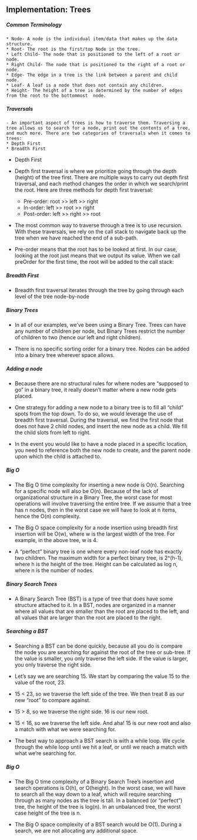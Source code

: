 ## Implementation: Trees

##### Common Terminology
	* Node- A node is the individual item/data that makes up the data structure.
	* Root- The root is the first/top Node in the tree.
	* Left Child- The node that is positioned to the left of a root or node.
	* Right Child- The node that is positioned to the right of a root or node.
	* Edge- The edge in a tree is the link between a parent and child node.
	* Leaf- A leaf is a node that does not contain any children.
	* Height- The height of a tree is determined by the number of edges from the root to the bottommost  node. 
##### Traversals
	- An important aspect of trees is how to traverse them. Traversing a tree allows us to search for a node, print out the contents of a tree, and much more. There are two categories of traversals when it comes to trees:	
	* Depth First
	* Breadth First
- Depth First
- Depth first traversal is where we prioritize going through the depth (height) of the tree first. There are multiple ways to carry out depth first traversal, and each method changes the order in which we search/print the root. Here are three methods for depth first traversal:

	* Pre-order: root >> left >> right
	* In-order: left >> root >> right
	* Post-order: left >> right >> root
- The most common way to traverse through a tree is to use recursion. With these traversals, we rely on the call stack to navigate back up the tree when we have reached the end of a sub-path.
- Pre-order means that the root has to be looked at first. In our case, looking at the root just means that we output its value. When we call preOrder for the first time, the root will be added to the call stack:

##### Breadth First
- Breadth first traversal iterates through the tree by going through each level of the tree node-by-node

##### Binary Trees
- In all of our examples, we’ve been using a Binary Tree. Trees can have any number of children per node, but Binary Trees restrict the number of children to two (hence our left and right children).

- There is no specific sorting order for a binary tree. Nodes can be added into a binary tree wherever space allows.

##### Adding a node
- Because there are no structural rules for where nodes are “supposed to go” in a binary tree, it really doesn’t matter where a new node gets placed.

- One strategy for adding a new node to a binary tree is to fill all “child” spots from the top down. To do so, we would leverage the use of breadth first traversal. During the traversal, we find the first node that does not have 2 child nodes, and insert the new node as a child. We fill the child slots from left to right.

- In the event you would like to have a node placed in a specific location, you need to reference both the new node to create, and the parent node upon which the child is attached to.

##### Big O
- The Big O time complexity for inserting a new node is O(n). Searching for a specific node will also be O(n). Because of the lack of organizational structure in a Binary Tree, the worst case for most operations will involve traversing the entire tree. If we assume that a tree has n nodes, then in the worst case we will have to look at n items, hence the O(n) complexity.

- The Big O space complexity for a node insertion using breadth first insertion will be O(w), where w is the largest width of the tree. For example, in the above tree, w is 4.

- A “perfect” binary tree is one where every non-leaf node has exactly two children. The maximum width for a perfect binary tree, is 2^(h-1), where h is the height of the tree. Height can be calculated as log n, where n is the number of nodes.

##### Binary Search Trees
- A Binary Search Tree (BST) is a type of tree that does have some structure attached to it. In a BST, nodes are organized in a manner where all values that are smaller than the root are placed to the left, and all values that are larger than the root are placed to the right.

##### Searching a BST
- Searching a BST can be done quickly, because all you do is compare the node you are searching for against the root of the tree or sub-tree. If the value is smaller, you only traverse the left side. If the value is larger, you only traverse the right side.

- Let’s say we are searching 15. We start by comparing the value 15 to the value of the root, 23.

- 15 < 23, so we traverse the left side of the tree. We then treat 8 as our new “root” to compare against.

- 15 > 8, so we traverse the right side. 16 is our new root.

- 15 < 16, so we traverse the left side. And aha! 15 is our new root and also a match with what we were searching for.

- The best way to approach a BST search is with a while loop. We cycle through the while loop until we hit a leaf, or until we reach a match with what we’re searching for.

##### Big O
- The Big O time complexity of a Binary Search Tree’s insertion and search operations is O(h), or O(height). In the worst case, we will have to search all the way down to a leaf, which will require searching through as many nodes as the tree is tall. In a balanced (or “perfect”) tree, the height of the tree is log(n). In an unbalanced tree, the worst case height of the tree is n.

- The Big O space complexity of a BST search would be O(1). During a search, we are not allocating any additional space.